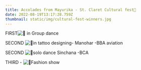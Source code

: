 ```yaml
---
title: Accolades from Mayurika - St. Claret Cultural fest🎉
date: 2022-08-19T13:17:28.759Z
thumbnail: static/img/cultural-fest-winners.jpg
---
```

<!--StartFragment-->

FIRST![🏅](https://fonts.gstatic.com/s/e/notoemoji/14.0/1f3c5/72.png) in Group dance 



SECOND ![🏅](https://fonts.gstatic.com/s/e/notoemoji/14.0/1f3c5/72.png)in tattoo designing- Manohar -BBA aviation 



SECOND ![🏅](https://fonts.gstatic.com/s/e/notoemoji/14.0/1f3c5/72.png)solo dance Sinchana -BCA



THIRD - ![🏅](https://fonts.gstatic.com/s/e/notoemoji/14.0/1f3c5/72.png)Fashion show 

<!--EndFragment-->